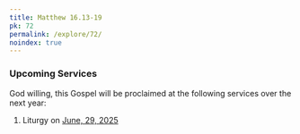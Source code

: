```yaml
---
title: Matthew 16.13-19
pk: 72
permalink: /explore/72/
noindex: true
---
```


### Upcoming Services

God willing, this Gospel will be proclaimed at the following services over the next year:


1. Liturgy on [June, 29, 2025](https://orthocal.info/readings/gregorian/2025/06/29/)
